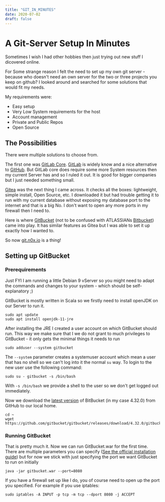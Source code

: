 ```yaml
---
title: "GIT_IN_MINUTES"
date: 2020-07-02
draft: false
---
```


# A Git-Server Setup In Minutes

Sometimes I wish I had other hobbies then just trying out new stuff I dicovered online. 

For Some strange reason I felt the need to set up my own git server - because who doesn't need an own server for the two or three projects you keep on github?
I looked around and searched for some solutions that would fit my needs.

My requirements were:
* Easy setup
* Very Low System requirements for the host
* Account management 
* Private and Public Repos
* Open Source

## The Possibilities
There were multiple solutions to choose from. 

The first one was [GitLab Core](https://about.gitlab.com/install/). [GitLab](https://about.gitlab.com) is widely know and a nice alternative to [GitHub](https://github.com/). But GitLab core does require some more System resources then my current Server has and so I ruled it out. It is good for bigger companies but I just needed something small.

[Gitea](https://gitea.io/en-us/) was the next thing I came across. It checks all the boxes: lightweight, simple install, Open Source, etc. I downloaded it but had trouble getting it to run with my current database without exposing my database port to the internet and that is a big No. I don't want to open any more ports in my firewall then I need to.

Here is where [GitBucket](https://gitbucket.github.io/) (not to be confused with ATLASSIANs [Bitbucket](https://bitbucket.org/)) came into play. It has similar features as Gitea but I was able to set it up exactly how I wanted to.

So now [git.n0x.io](https://git.n0x.io/) is a thing!

## Setting up GitBucket

### Prerequirements 

Just FYI I am running a little Debian 9 vServer so you might need to adapt the commands and changes to your system - which should be self-explanatory ;)

GitBucket is mostly written in Scala so we firstly need to install openJDK on our Server to run it.

    sudo apt update
    sudo apt install openjdk-11-jre

After installing the JRE I created a user account on which GitBucket should run. This way we make sure that I we do not grant to much privileges to GitBucket - it only gets the minimal things it needs to run

    sudo adduser --system gitbucket

The `--system` parameter creates a systemuser account which mean a user that has no shell so we can't log into it the normal `su` way. To login to the new user use the following command:

    sudo su - gitbucket -s /bin/bash

With `-s /bin/bash` we provide a shell to the user so we don't get logged out immediately.

Now we download the [latest version](https://github.com/gitbucket/gitbucket/releases/) of BitBucket (in my case 4.32.0) from GitHub to our local home.

    cd ~
    wget https://github.com/gitbucket/gitbucket/releases/download/4.32.0/gitbucket.war

### Running GitBucket

That is pretty much it. Now we can run GitBucket.war for the first time. There are multiple parameters you can specify ([See the official installation guide](https://github.com/gitbucket/gitbucket#installation)) but for now we stick with just specifying the port we want GitBucket to run on initially

    java -jar gitbucket.war --port=8080

If you have a firewall set up like I do, you of course need to open up the port you specified. For example if you use iptables:

    sudo iptables -A INPUT -p tcp -m tcp --dport 8080 -j ACCEPT
